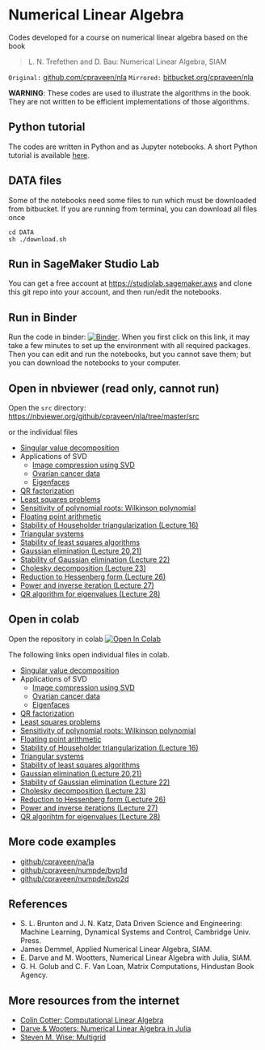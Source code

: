 # Numerical Linear Algebra

Codes developed for a course on numerical linear algebra based on the book 

> L. N. Trefethen and D. Bau: Numerical Linear Algebra, SIAM

`Original:` [github.com/cpraveen/nla](https://www.github.com/cpraveen/nla)
`Mirrored:` [bitbucket.org/cpraveen/nla](https://www.bitbucket.org/cpraveen/nla)  

**WARNING**: These codes are used to illustrate the algorithms in the book. They are not written to be efficient implementations of those algorithms.

## Python tutorial

The codes are written in Python and as Jupyter notebooks. A short Python tutorial is available [here](http://www.github.com/cpraveen/python).

## DATA files

Some of the notebooks need some files to run which must be downloaded from bitbucket. If you are running from terminal, you can download all files once

```
cd DATA
sh ./download.sh
```

## Run in SageMaker Studio Lab

You can get a free account at https://studiolab.sagemaker.aws and clone this git repo into your account, and then run/edit the notebooks.

## Run in Binder

Run the code in binder: [![Binder](https://mybinder.org/badge_logo.svg)](https://mybinder.org/v2/gh/cpraveen/nla/HEAD). When you first click on this link, it may take a few minutes to set up the environment with all required packages. Then you can edit and run the notebooks, but you cannot save them; but you can download the notebooks to your computer.

## Open in nbviewer (read only, cannot run)

Open the `src` directory: https://nbviewer.org/github/cpraveen/nla/tree/master/src

or the individual files

* [Singular value decomposition](https://nbviewer.org/github/cpraveen/nla/blob/master/src/svd.ipynb)
* Applications of SVD
  * [Image compression using SVD](https://nbviewer.org/github/cpraveen/nla/blob/master/src/dog.ipynb)
  * [Ovarian cancer data](https://nbviewer.org/github/cpraveen/nla/blob/master/src/ovarian_cancer.ipynb)
  * [Eigenfaces](https://nbviewer.org/github/cpraveen/nla/blob/master/src/eigenfaces.ipynb)
* [QR factorization](https://nbviewer.org/github/cpraveen/nla/blob/master/src/qr.ipynb)
* [Least squares problems](https://nbviewer.org/github/cpraveen/nla/blob/master/src/least_squares.ipynb)
* [Sensitivity of polynomial roots: Wilkinson polynomial](https://nbviewer.org/github/cpraveen/nla/blob/master/src/wilkinson_poly.ipynb)
* [Floating point arithmetic](https://nbviewer.org/github/cpraveen/nla/blob/master/src/floating_point.ipynb)
* [Stability of Householder triangularization (Lecture 16)](https://nbviewer.org/github/cpraveen/nla/blob/master/src/house_stability.ipynb)
* [Triangular systems](https://nbviewer.org/github/cpraveen/nla/blob/master/src/tri_sys.ipynb)
* [Stability of least squares algorithms](https://nbviewer.org/github/cpraveen/nla/blob/master/src/least_squares_stability.ipynb)
* [Gaussian elimination (Lecture 20,21)](https://nbviewer.org/github/cpraveen/nla/blob/master/src/gauss_elim.ipynb)
* [Stability of Gaussian elimination (Lecture 22)](https://nbviewer.org/github/cpraveen/nla/blob/master/src/gauss_elim_stab.ipynb)
* [Cholesky decomposition (Lecture 23)](https://nbviewer.org/github/cpraveen/nla/blob/master/src/cholesky.ipynb)
* [Reduction to Hessenberg form (Lecture 26)](https://nbviewer.org/github/cpraveen/nla/blob/master/src/hessenberg.ipynb)
* [Power and inverse iteration (Lecture 27)](https://nbviewer.org/github/cpraveen/nla/blob/master/src/power.ipynb)
* [QR algorithm for eigenvalues (Lecture 28)](https://nbviewer.org/github/cpraveen/nla/blob/master/src/qr_eig.ipynb)


## Open in colab

Open the repository in colab [![Open In Colab](https://colab.research.google.com/assets/colab-badge.svg)](https://colab.research.google.com/github/cpraveen/nla)

The following links open individual files in colab.

* [Singular value decomposition](http://colab.research.google.com/github/cpraveen/nla/blob/master/src/svd.ipynb)
* Applications of SVD
  * [Image compression using SVD](http://colab.research.google.com/github/cpraveen/nla/blob/master/src/dog.ipynb)
  * [Ovarian cancer data](http://colab.research.google.com/github/cpraveen/nla/blob/master/src/ovarian_cancer.ipynb)
  * [Eigenfaces](http://colab.research.google.com/github/cpraveen/nla/blob/master/src/eigenfaces.ipynb)
* [QR factorization](http://colab.research.google.com/github/cpraveen/nla/blob/master/src/qr.ipynb)
* [Least squares problems](http://colab.research.google.com/github/cpraveen/nla/blob/master/src/least_squares.ipynb)
* [Sensitivity of polynomial roots: Wilkinson polynomial](http://colab.research.google.com/github/cpraveen/nla/blob/master/src/wilkinson_poly.ipynb)
* [Floating point arithmetic](http://colab.research.google.com/github/cpraveen/nla/blob/master/src/floating_point.ipynb)
* [Stability of Householder triangularization (Lecture 16)](http://colab.research.google.com/github/cpraveen/nla/blob/master/src/house_stability.ipynb)
* [Triangular systems](http://colab.research.google.com/github/cpraveen/nla/blob/master/src/tri_sys.ipynb)
* [Stability of least squares algorithms](http://colab.research.google.com/github/cpraveen/nla/blob/master/src/least_squares_stability.ipynb)
* [Gaussian elimination (Lecture 20,21)](http://colab.research.google.com/github/cpraveen/nla/blob/master/src/gauss_elim.ipynb)
* [Stability of Gaussian elimination (Lecture 22)](http://colab.research.google.com/github/cpraveen/nla/blob/master/src/gauss_elim_stab.ipynb)
* [Cholesky decomposition (Lecture 23)](http://colab.research.google.com/github/cpraveen/nla/blob/master/src/cholesky.ipynb)
* [Reduction to Hessenberg form (Lecture 26)](http://colab.research.google.com/github/cpraveen/nla/blob/master/src/hessenberg.ipynb)
* [Power and inverse iterations (Lecture 27)](http://colab.research.google.com/github/cpraveen/nla/blob/master/src/power.ipynb)
* [QR algorihtm for eigenvalues (Lecture 28)](http://colab.research.google.com/github/cpraveen/nla/blob/master/src/qr_eig.ipynb)

## More code examples

* [github/cpraveen/na/la](https://github.com/cpraveen/na/tree/master/la)
* [github/cpraveen/numpde/bvp1d](https://github.com/cpraveen/numpde/tree/master/bvp1d)
* [github/cpraveen/numpde/bvp2d](https://github.com/cpraveen/numpde/tree/master/bvp2d)

## References

* S. L. Brunton and J. N. Katz, Data Driven Science and Engineering: Machine Learning, Dynamical Systems and Control, Cambridge Univ. Press.
* James Demmel, Applied Numerical Linear Algebra, SIAM.
* E. Darve and M. Wootters, Numerical Linear Algebra with Julia, SIAM.
* G. H. Golub and C. F. Van Loan, Matrix Computations, Hindustan Book Agency.

## More resources from the internet

* [Colin Cotter: Computational Linear Algebra](https://comp-lin-alg.github.io)
* [Darve & Wooters: Numerical Linear Algebra in Julia](https://github.com/EricDarve/numerical_linear_algebra)
* [Steven M. Wise: Multigrid](https://github.com/stevenmwise/MultigridCourse)
